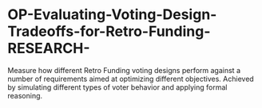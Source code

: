# OP-Evaluating-Voting-Design-Tradeoffs-for-Retro-Funding-RESEARCH-
Measure how different Retro Funding voting designs perform against a number of requirements aimed at optimizing different objectives. Achieved by simulating different types of voter behavior and applying formal reasoning.

